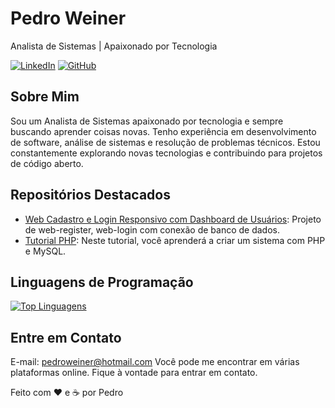 <!-- Pedro Weiner -->
# Pedro Weiner

<!-- Título ou Slogan Pessoal -->
Analista de Sistemas | Apaixonado por Tecnologia

<!-- Ícones e Links para Mídias Sociais -->
[![LinkedIn](https://img.shields.io/badge/-LinkedIn-0077B5?style=flat&logo=LinkedIn&logoColor=white)](https://www.linkedin.com/in/)
[![GitHub](https://img.shields.io/badge/-GitHub-181717?style=flat&logo=GitHub&logoColor=white)](https://github.com/weiner-rezcue98)


<!-- Sobre Mim -->
## Sobre Mim

Sou um Analista de Sistemas apaixonado por tecnologia e sempre buscando aprender coisas novas. Tenho experiência em desenvolvimento de software, análise de sistemas e resolução de problemas técnicos. Estou constantemente explorando novas tecnologias e contribuindo para projetos de código aberto.

<!-- Projetos -->
## Repositórios Destacados

- [Web Cadastro e Login Responsivo com Dashboard de Usuários](https://github.com/weiner-rezcue98/web-cadastro-login-responsivo): Projeto de web-register, web-login com conexão de banco de dados.
- [Tutorial PHP](https://github.com/weiner-rezcue98/tutorial-php): Neste tutorial, você aprenderá a criar um sistema com PHP e MySQL.

<!-- Linguagens de Programação -->
## Linguagens de Programação

[![Top Linguagens](https://github-readme-stats.vercel.app/api/top-langs/?username=weiner-rezcue98&layout=compact&theme=radical&locale=pt-br)](https://github.com/weiner-rezcue98)


<!-- Rodapé -->
## Entre em Contato
E-mail: pedroweiner@hotmail.com
Você pode me encontrar em várias plataformas online. Fique à vontade para entrar em contato.

Feito com ❤️ e ☕ por Pedro
